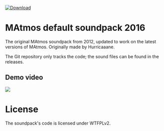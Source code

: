 [![Download](https://img.shields.io/badge/-soundpack%20download-brightgreen)](https://github.com/makamys/MAtmos-2016-Default/releases)

# MAtmos default soundpack 2016
The original MAtmos soundpack from 2012, updated to work on the latest versions of MAtmos. Originally made by Hurricaaane.

The Git repository only tracks the code; the sound files can be found in the releases.

## Demo video
[![](http://img.youtube.com/vi/Z4Zu4kvyDHU/0.jpg)](http://www.youtube.com/watch?v=Z4Zu4kvyDHU "")

# License
The soundpack's code is licensed under WTFPLv2.
